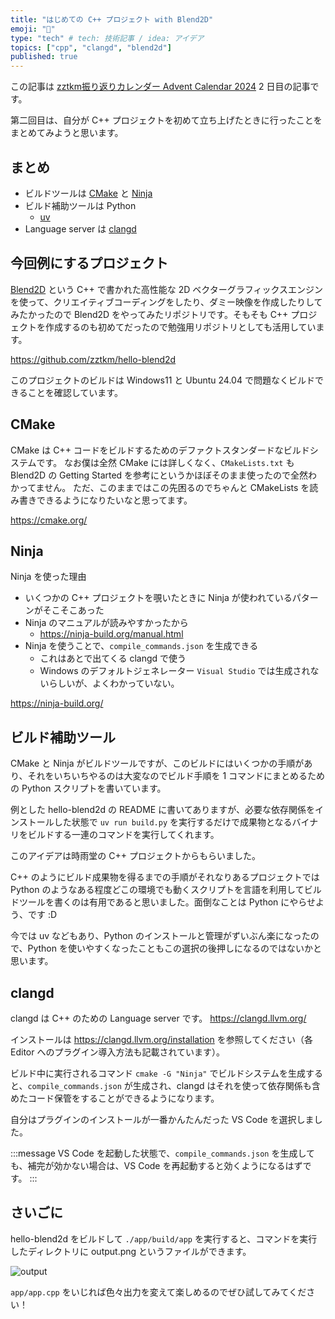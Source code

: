 ```yaml
---
title: "はじめての C++ プロジェクト with Blend2D"
emoji: "🎄"
type: "tech" # tech: 技術記事 / idea: アイデア
topics: ["cpp", "clangd", "blend2d"]
published: true
---
```


この記事は [zztkm振り返りカレンダー Advent Calendar 2024](https://adventar.org/calendars/10960) 2 日目の記事です。

第二回目は、自分が C++ プロジェクトを初めて立ち上げたときに行ったことをまとめてみようと思います。

## まとめ

- ビルドツールは [CMake](https://cmake.org/) と [Ninja](https://ninja-build.org/)
- ビルド補助ツールは Python
  - [uv](https://docs.astral.sh/uv/)
- Language server は [clangd](https://clangd.llvm.org/)

## 今回例にするプロジェクト

[Blend2D](https://blend2d.com/) という C++ で書かれた高性能な 2D ベクターグラフィックスエンジンを使って、クリエイティブコーディングをしたり、ダミー映像を作成したりしてみたかったので Blend2D をやってみたリポジトリです。そもそも C++ プロジェクトを作成するのも初めてだったので勉強用リポジトリとしても活用しています。

https://github.com/zztkm/hello-blend2d

このプロジェクトのビルドは Windows11 と Ubuntu 24.04 で問題なくビルドできることを確認しています。

## CMake

CMake は C++ コードをビルドするためのデファクトスタンダードなビルドシステムです。
なお僕は全然 CMake には詳しくなく、`CMakeLists.txt` も Blend2D の Getting Started を参考にというかほぼそのまま使ったので全然わかってません。
ただ、このままではこの先困るのでちゃんと CMakeLists を読み書きできるようになりたいなと思ってます。

https://cmake.org/

## Ninja

Ninja を使った理由

- いくつかの C++ プロジェクトを覗いたときに Ninja が使われているパターンがそこそこあった
- Ninja のマニュアルが読みやすかったから
  - <https://ninja-build.org/manual.html>
- Ninja を使うことで、`compile_commands.json` を生成できる
  - これはあとで出てくる clangd で使う
  - Windows のデフォルトジェネレーター `Visual Studio` では生成されないらしいが、よくわかっていない。

https://ninja-build.org/

## ビルド補助ツール

CMake と Ninja がビルドツールですが、このビルドにはいくつかの手順があり、それをいちいちやるのは大変なのでビルド手順を 1 コマンドにまとめるための Python スクリプトを書いています。

例とした hello-blend2d の README に書いてありますが、必要な依存関係をインストールした状態で `uv run build.py` を実行するだけで成果物となるバイナリをビルドする一連のコマンドを実行してくれます。

このアイデアは時雨堂の C++ プロジェクトからもらいました。

C++ のようにビルド成果物を得るまでの手順がそれなりあるプロジェクトでは Python のようなある程度どこの環境でも動くスクリプトを言語を利用してビルドツールを書くのは有用であると思いました。面倒なことは Python にやらせよう、です :D

今では uv などもあり、Python のインストールと管理がずいぶん楽になったので、Python を使いやすくなったこともこの選択の後押しになるのではないかと思います。

## clangd

clangd は C++ のための Language server です。
https://clangd.llvm.org/

インストールは <https://clangd.llvm.org/installation> を参照してください（各 Editor へのプラグイン導入方法も記載されています）。

ビルド中に実行されるコマンド `cmake -G "Ninja"` でビルドシステムを生成すると、`compile_commands.json` が生成され、clangd はそれを使って依存関係も含めたコード保管をすることができるようになります。

自分はプラグインのインストールが一番かんたんだった VS Code を選択しました。

:::message
VS Code を起動した状態で、`compile_commands.json` を生成しても、補完が効かない場合は、VS Code を再起動すると効くようになるはずです。
:::

## さいごに

hello-blend2d をビルドして `./app/build/app` を実行すると、コマンドを実行したディレクトリに output.png というファイルができます。

![output](https://i.gyazo.com/54212122fffd19822e12036b840e898b.png)

`app/app.cpp` をいじれば色々出力を変えて楽しめるのでぜひ試してみてください！

